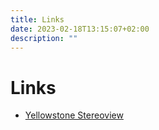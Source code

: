 ```yaml
---
title: Links
date: 2023-02-18T13:15:07+02:00
description: ""
---
```


# Links

* [Yellowstone Stereoview](https://www.yellowstonestereoviews.com/index.html)
